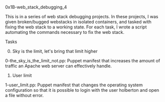 0x1B-web_stack_debugging_4

This is in a series of web stack debugging projects. In these projects, I was given broken/bugged webstacks in isolated containers, and tasked with fixing the web stack to a working state. For each task, I wrote a script automating the commands necessary to fix the web stack.

Tasks 

0. Sky is the limit, let's bring that limit higher

0-the_sky_is_the_limit_not.pp: Puppet manifest that increases the amount of traffic an Apache web server can effectively handle.
1. User limit

1-user_limit.pp: Puppet manifest that changes the operating system configuration so that it is possible to login with the user holberton and open a file without error.
